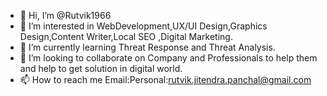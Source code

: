 - 👋 Hi, I’m @Rutvik1966
- 👀 I’m interested in WebDevelopment,UX/UI Design,Graphics Design,Content Writer,Local SEO ,Digital Marketing.
- 🌱 I’m currently learning Threat Response and Threat Analysis.
- 💞️ I’m looking to collaborate on Company and Professionals to help them and help to get solution in digital world. 
- 📫 How to reach me Email:Personal:rutvik.jitendra.panchal@gmail.com

<!---
Rutvik1966/Rutvik1966 is a ✨ special ✨ repository because its `README.md` (this file) appears on your GitHub profile.
You can click the Preview link to take a look at your changes.
--->
